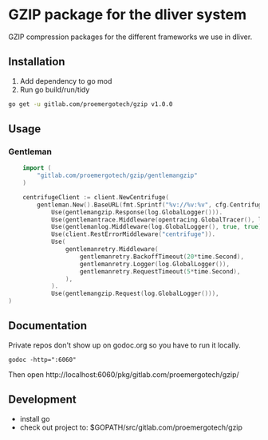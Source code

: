 # GZIP package for the dliver system

GZIP compression packages for the different frameworks we use in dliver.

## Installation

1. Add dependency to go mod
2. Run go build/run/tidy

```bash
go get -u gitlab.com/proemergotech/gzip v1.0.0
```

## Usage

### Gentleman

```go
    import (
        "gitlab.com/proemergotech/gzip/gentlemangzip"	
    )

    centrifugeClient := client.NewCentrifuge(
        gentleman.New().BaseURL(fmt.Sprintf("%v://%v:%v", cfg.CentrifugeScheme, cfg.CentrifugeHost, cfg.CentrifugePort)).
            Use(gentlemangzip.Response(log.GlobalLogger())).
            Use(gentlemantrace.Middleware(opentracing.GlobalTracer(), log.GlobalLogger())).
            Use(gentlemanlog.Middleware(log.GlobalLogger(), true, true)).
            Use(client.RestErrorMiddleware("centrifuge")).
            Use(
                gentlemanretry.Middleware(
                    gentlemanretry.BackoffTimeout(20*time.Second),
                    gentlemanretry.Logger(log.GlobalLogger()),
                    gentlemanretry.RequestTimeout(5*time.Second),
                ),
            ).
            Use(gentlemangzip.Request(log.GlobalLogger())),
)
```

## Documentation

Private repos don't show up on godoc.org so you have to run it locally.

```
godoc -http=":6060"
```

Then open http://localhost:6060/pkg/gitlab.com/proemergotech/gzip/

## Development

- install go
- check out project to: $GOPATH/src/gitlab.com/proemergotech/gzip
